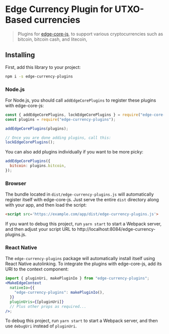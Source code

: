 # Edge Currency Plugin for UTXO-Based currencies

> Plugins for [edge-core-js](https://github.com/EdgeApp/edge-core-js), to support various cryptocurrencies such as bitcoin, bitcoin cash, and litecoin,

## Installing

First, add this library to your project:

```sh
npm i -s edge-currency-plugins
```

### Node.js

For Node.js, you should call `addEdgeCorePlugins` to register these plugins with edge-core-js:

```js
const { addEdgeCorePlugins, lockEdgeCorePlugins } = require("edge-core-js");
const plugins = require("edge-currency-plugins");

addEdgeCorePlugins(plugins);

// Once you are done adding plugins, call this:
lockEdgeCorePlugins();
```

You can also add plugins individually if you want to be more picky:

```js
addEdgeCorePlugins({
  bitcoin: plugins.bitcoin,
});
```

### Browser

The bundle located in `dist/edge-currency-plugins.js` will automatically register itself with edge-core-js. Just serve the entire `dist` directory along with your app, and then load the script:

```html
<script src='https://example.com/app/dist/edge-currency-plugins.js'>
```

If you want to debug this project, run `yarn start` to start a Webpack server,
and then adjust your script URL to http://localhost:8084/edge-currency-plugins.js.

### React Native

The `edge-currency-plugins` package will automatically install itself using React Native autolinking.
To integrate the plugins with edge-core-js, add its URI to the context component:

```jsx
import { pluginUri, makePluginIo } from "edge-currency-plugins";
<MakeEdgeContext
  nativeIo={{
    "edge-currency-plugins": makePluginIo(),
  }}
  pluginUris={[pluginUri]}
  // Plus other props as required...
/>;
```

To debug this project, run `yarn start` to start a Webpack server, and then use `debugUri` instead of `pluginUri`.
